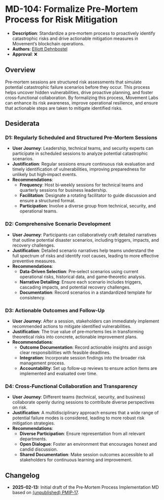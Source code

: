 # MD-104: Formalize Pre‑Mortem Process for Risk Mitigation

- **Description**: Standardize a pre‑mortem process to proactively identify catastrophic risks and drive actionable mitigation measures in Movement’s blockchain operations.
- **Authors**: [Elliott Dehnbostel](mailto:elliott.dehnbostel@movementlabs.xyz)
- **Approval**: :x:

## Overview

Pre‑mortem sessions are structured risk assessments that simulate potential catastrophic failure scenarios before they occur. This process helps uncover hidden vulnerabilities, drive proactive planning, and foster cross‑functional collaboration. By formalizing this process, Movement Labs can enhance its risk awareness, improve operational resilience, and ensure that actionable steps are taken to mitigate identified risks.

## Desiderata

### D1: Regularly Scheduled and Structured Pre‑Mortem Sessions

- **User Journey**: Leadership, technical teams, and security experts can participate in scheduled sessions to analyze potential catastrophic scenarios.
- **Justification**: Regular sessions ensure continuous risk evaluation and timely identification of vulnerabilities, improving preparedness for unlikely but high‑impact events.
- **Recommendations**:
  - **Frequency**: Host bi‑weekly sessions for technical teams and quarterly sessions for business leadership.
  - **Facilitation**: Designate a rotating facilitator to guide discussion and ensure a structured format.
  - **Participation**: Involve a diverse group from technical, security, and operational teams.

### D2: Comprehensive Scenario Development

- **User Journey**: Participants can collaboratively craft detailed narratives that outline potential disaster scenarios, including triggers, impacts, and recovery challenges.
- **Justification**: Detailed scenario narratives help teams understand the full spectrum of risks and identify root causes, leading to more effective preventive measures.
- **Recommendations**:
  - **Data‑Driven Selection**: Pre‑select scenarios using current operational risks, historical data, and game‑theoretic analysis.
  - **Narrative Detailing**: Ensure each scenario includes triggers, cascading impacts, and potential recovery challenges.
  - **Documentation**: Record scenarios in a standardized template for consistency.

### D3: Actionable Outcomes and Follow‑Up

- **User Journey**: After a session, stakeholders can immediately implement recommended actions to mitigate identified vulnerabilities.
- **Justification**: The true value of pre‑mortems lies in transforming theoretical risks into concrete, actionable improvement plans.
- **Recommendations**:
  - **Outcome Documentation**: Record actionable insights and assign clear responsibilities with feasible deadlines.
  - **Integration**: Incorporate session findings into the broader risk management process.
  - **Accountability**: Set up follow‑up reviews to ensure action items are implemented and evaluated over time.

### D4: Cross‑Functional Collaboration and Transparency

- **User Journey**: Different teams (technical, security, and business) collaborate openly during sessions to contribute diverse perspectives on risk.
- **Justification**: A multidisciplinary approach ensures that a wide range of potential failure modes is considered, leading to more robust risk mitigation strategies.
- **Recommendations**:
  - **Diverse Participation**: Ensure representation from all relevant departments.
  - **Open Dialogue**: Foster an environment that encourages honest and candid discussion.
  - **Shared Documentation**: Make session outcomes accessible to all stakeholders for continuous learning and improvement.

## Changelog

- **2025-02-13:** Initial draft of the Pre‑Mortem Process Implementation MD based on [(unpublished) PMIP‑17](https://github.com/movementlabsxyz/PMIP/pull/17).